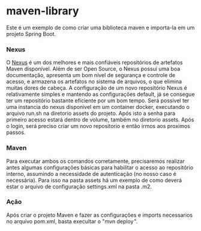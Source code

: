 # maven-library
Este é um exemplo de como criar uma biblioteca maven e importa-la em um projeto Spring Boot.

### Nexus
O [Nexus](https://www.sonatype.com/products/nexus-repository) é um dos melhores e mais confiáveis repositórios de artefatos Maven disponível. Além de ser Open Source, o Nexus possui uma boa documentação, apresenta um bom nível de segurança e controle de acesso, e armazena os artefatos no sistema de arquivos, o que elimina muitas dores de cabeça. A configuração de um novo repositório Nexus é relativamente simples e mantendo as configurações default, já se consegue ter um repositório bastante eficiente por um bom tempo.
Será possivel ter uma instancia do nexus disponivel em um container docker, executando o arquivo run.sh na diretorio assets do projeto. Após isto a senha para primeiro acesso estará dentro de volume, também no diretorio assets.
Após o login, será preciso criar um novo repositorio e então irmos aos proximos passos.

### Maven 
Para executar ambos os comandos corretamente, precisaremos realizar antes algumas configurações básicas para habilitar o acesso ao repositório interno, assumindo a necessidade de autenticação (no nosso caso é necessária).
Para isso na pasta assets há um exemplo de como deverá estar o arquivo de configuração settings.xml na pasta .m2.

### Ação 
Após criar o projeto Maven e fazer as configurações e imports necessarios no arquivo pom.xml, basta execultar o "mvn deploy ". 
